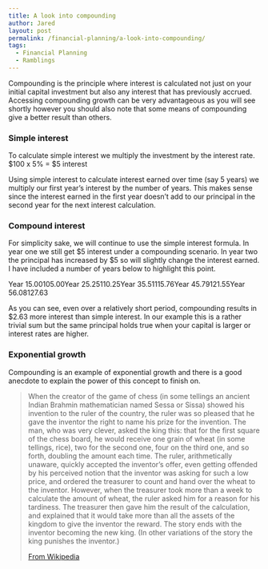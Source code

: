 ```yaml
---
title: A look into compounding
author: Jared
layout: post
permalink: /financial-planning/a-look-into-compounding/
tags:
  - Financial Planning
  - Ramblings
---
```

Compounding is the principle where interest is calculated not just on your initial capital investment but also any interest that has previously accrued. Accessing compounding growth can be very advantageous as you will see shortly however you should also note that some means of compounding give a better result than others.

### Simple interest

To calculate simple interest we multiply the investment by the interest rate.  
$100 x 5% = $5 interest

Using simple interest to calculate interest earned over time (say 5 years) we multiply our first year’s interest by the number of years. This makes sense since the interest earned in the first year doesn’t add to our principal in the second year for the next interest calculation.

### Compound interest

For simplicity sake, we will continue to use the simple interest formula. In year one we still get $5 interest under a compounding scenario. In year two the principal has increased by $5 so will slightly change the interest earned. I have included a number of years below to highlight this point.

Year 1$5.00$105.00Year 2$5.25$110.25Year 3$5.51$115.76Year 4$5.79$121.55Year 5$6.08$127.63

As you can see, even over a relatively short period, compounding results in $2.63 more interest than simple interest. In our example this is a rather trivial sum but the same principal holds true when your capital is larger or interest rates are higher.

### Exponential growth

Compounding is an example of exponential growth and there is a good anecdote to explain the power of this concept to finish on.

> <div>
>   When the creator of the game of chess (in some tellings an ancient Indian Brahmin mathematician named Sessa or Sissa) showed his invention to the ruler of the country, the ruler was so pleased that he gave the inventor the right to name his prize for the invention. The man, who was very clever, asked the king this: that for the first square of the chess board, he would receive one grain of wheat (in some tellings, rice), two for the second one, four on the third one, and so forth, doubling the amount each time. The ruler, arithmetically unaware, quickly accepted the inventor’s offer, even getting offended by his perceived notion that the inventor was asking for such a low price, and ordered the treasurer to count and hand over the wheat to the inventor. However, when the treasurer took more than a week to calculate the amount of wheat, the ruler asked him for a reason for his tardiness. The treasurer then gave him the result of the calculation, and explained that it would take more than all the assets of the kingdom to give the inventor the reward. The story ends with the inventor becoming the new king. (In other variations of the story the king punishes the inventor.)
> </div>
> 
> [From Wikipedia][1]

 [1]: http://en.wikipedia.org/wiki/Wheat_and_chessboard_problem#Origin_and_story
